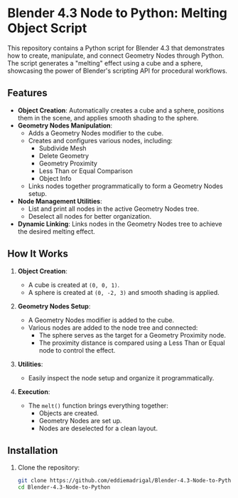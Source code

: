 # Blender 4.3 Node to Python: Melting Object Script

This repository contains a Python script for Blender 4.3 that demonstrates how to create, manipulate, and connect Geometry Nodes through Python. The script generates a "melting" effect using a cube and a sphere, showcasing the power of Blender's scripting API for procedural workflows.

## Features

- **Object Creation**: Automatically creates a cube and a sphere, positions them in the scene, and applies smooth shading to the sphere.
- **Geometry Nodes Manipulation**:
  - Adds a Geometry Nodes modifier to the cube.
  - Creates and configures various nodes, including:
    - Subdivide Mesh
    - Delete Geometry
    - Geometry Proximity
    - Less Than or Equal Comparison
    - Object Info
  - Links nodes together programmatically to form a Geometry Nodes setup.
- **Node Management Utilities**:
  - List and print all nodes in the active Geometry Nodes tree.
  - Deselect all nodes for better organization.
- **Dynamic Linking**: Links nodes in the Geometry Nodes tree to achieve the desired melting effect.

## How It Works

1. **Object Creation**:
   - A cube is created at `(0, 0, 1)`.
   - A sphere is created at `(0, -2, 3)` and smooth shading is applied.

2. **Geometry Nodes Setup**:
   - A Geometry Nodes modifier is added to the cube.
   - Various nodes are added to the node tree and connected:
     - The sphere serves as the target for a Geometry Proximity node.
     - The proximity distance is compared using a Less Than or Equal node to control the effect.

3. **Utilities**:
   - Easily inspect the node setup and organize it programmatically.

4. **Execution**:
   - The `melt()` function brings everything together:
     - Objects are created.
     - Geometry Nodes are set up.
     - Nodes are deselected for a clean layout.

## Installation

1. Clone the repository:
   ```bash
   git clone https://github.com/eddiemadrigal/Blender-4.3-Node-to-Python.git
   cd Blender-4.3-Node-to-Python
